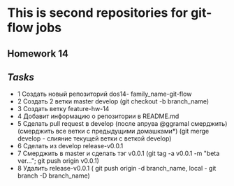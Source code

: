 # This is second repositories for git-flow jobs

## Homework 14

## _Tasks_

- 1 Создать новый репозиторий dos14-
family_name-git-flow
- 2 Создать 2 ветки master develop (git checkout -b branch_name)
- 3 Cоздать ветку feature-hw-14
- 4 Добавит информацию о репозитории в
README.md
- 5 Сделать pull request в develop (после апрува
@ggramal смерджить) (cмерджить все ветки с
предыдущими домашками*) (git merge develop - слияние текущей ветки с веткой develop) 
- 6 Сделать из develop release-v0.0.1
- 7 Cмерджить в master и сделать тэг v0.0.1 (git tag -a v0.0.1 -m "beta ver..."; git push origin v0.0.1)
- 8 Удалить release-v0.0.1 ( git push origin -d branch_name, local - git branch -D branch_name)
